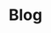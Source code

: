 ---
layout: feed
title: "Blog"
eleventyNavigation:
    key: "Blog"
eleventyImport:
  collections: ["post"]
pagination:
    data: collections.post
    size: 5
    reverse: true
paginationOptions:
    prevText: "Newer posts"
    nextText: "Older posts"
    anchor: "#post-list"
---